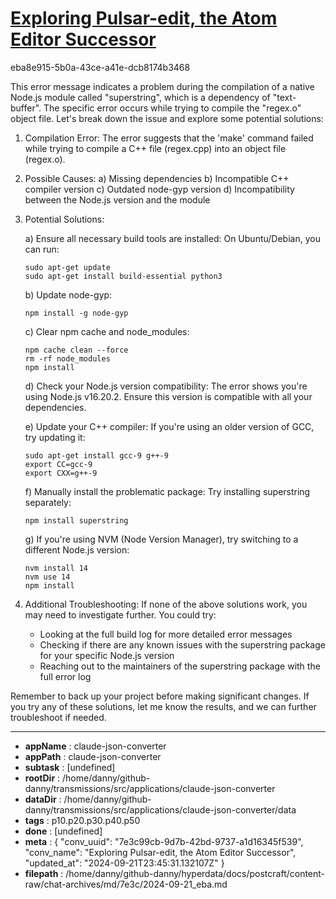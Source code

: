 # [Exploring Pulsar-edit, the Atom Editor Successor](https://claude.ai/chat/7e3c99cb-9d7b-42bd-9737-a1d16345f539)

eba8e915-5b0a-43ce-a41e-dcb8174b3468

 This error message indicates a problem during the compilation of a native Node.js module called "superstring", which is a dependency of "text-buffer". The specific error occurs while trying to compile the "regex.o" object file. Let's break down the issue and explore some potential solutions:

1. Compilation Error:
   The error suggests that the 'make' command failed while trying to compile a C++ file (regex.cpp) into an object file (regex.o).

2. Possible Causes:
   a) Missing dependencies
   b) Incompatible C++ compiler version
   c) Outdated node-gyp version
   d) Incompatibility between the Node.js version and the module

3. Potential Solutions:

   a) Ensure all necessary build tools are installed:
      On Ubuntu/Debian, you can run:
      ```
      sudo apt-get update
      sudo apt-get install build-essential python3
      ```

   b) Update node-gyp:
      ```
      npm install -g node-gyp
      ```

   c) Clear npm cache and node_modules:
      ```
      npm cache clean --force
      rm -rf node_modules
      npm install
      ```

   d) Check your Node.js version compatibility:
      The error shows you're using Node.js v16.20.2. Ensure this version is compatible with all your dependencies.

   e) Update your C++ compiler:
      If you're using an older version of GCC, try updating it:
      ```
      sudo apt-get install gcc-9 g++-9
      export CC=gcc-9
      export CXX=g++-9
      ```

   f) Manually install the problematic package:
      Try installing superstring separately:
      ```
      npm install superstring
      ```

   g) If you're using NVM (Node Version Manager), try switching to a different Node.js version:
      ```
      nvm install 14
      nvm use 14
      npm install
      ```

4. Additional Troubleshooting:
   If none of the above solutions work, you may need to investigate further. You could try:
   - Looking at the full build log for more detailed error messages
   - Checking if there are any known issues with the superstring package for your specific Node.js version
   - Reaching out to the maintainers of the superstring package with the full error log

Remember to back up your project before making significant changes. If you try any of these solutions, let me know the results, and we can further troubleshoot if needed.

---

* **appName** : claude-json-converter
* **appPath** : claude-json-converter
* **subtask** : [undefined]
* **rootDir** : /home/danny/github-danny/transmissions/src/applications/claude-json-converter
* **dataDir** : /home/danny/github-danny/transmissions/src/applications/claude-json-converter/data
* **tags** : p10.p20.p30.p40.p50
* **done** : [undefined]
* **meta** : {
  "conv_uuid": "7e3c99cb-9d7b-42bd-9737-a1d16345f539",
  "conv_name": "Exploring Pulsar-edit, the Atom Editor Successor",
  "updated_at": "2024-09-21T23:45:31.132107Z"
}
* **filepath** : /home/danny/github-danny/hyperdata/docs/postcraft/content-raw/chat-archives/md/7e3c/2024-09-21_eba.md